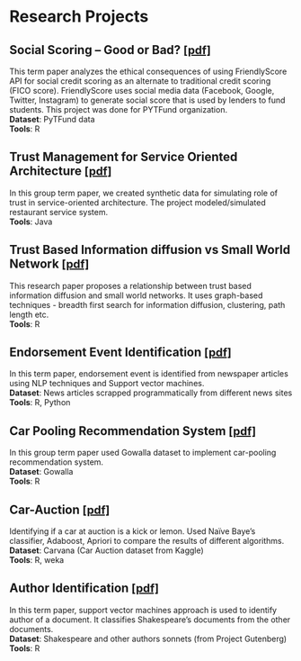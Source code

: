 # Research Projects

## Social Scoring – Good or Bad? <span style="font-size:20px">[[pdf]](pdfs/Social_Score_Good_OR_Bad.pdf)</span>
This term paper analyzes the ethical consequences of using FriendlyScore API for social credit scoring as an alternate to traditional credit scoring (FICO score). FriendlyScore uses social media data (Facebook, Google, Twitter, Instagram) to generate social score that is used by lenders to fund students. This project was done for PYTFund organization. 
<br>
**Dataset**: PyTFund data
<br>
**Tools**:  R

## Trust Management for Service Oriented Architecture <span style="font-size:20px">[[pdf]](pdfs/Trust_Mgmt_With_Service_Oriented_Architecture.pdf)</span>
In this group term paper, we created synthetic data for simulating role of trust in service-oriented architecture. The project modeled/simulated restaurant service system.
<br>
**Tools**: Java

## Trust Based Information diffusion vs Small World Network <span style="font-size:20px">[[pdf]](pdfs/Trust_Based_Info_Diffusion.pdf)</span>
This research paper proposes a relationship between trust based information diffusion and small world networks. It uses graph-based techniques - breadth first search for information diffusion, clustering, path length etc. 
<br>
**Tools**: R

## Endorsement Event Identification <span style="font-size:20px">[[pdf]](pdfs/Presidential_Endorsement_Event_Extraction.pdf)</span>
In this term paper, endorsement event is identified from newspaper articles using NLP techniques and Support vector machines.
<br>
**Dataset**: News articles scrapped programmatically from different news sites
<br>
**Tools**: R, Python

## Car Pooling Recommendation System <span style="font-size:20px">[[pdf]](pdfs/Carpooling_Recommendation_System.pdf)</span>
In this group term paper used Gowalla dataset to implement car-pooling recommendation system.
<br>
**Dataset**: Gowalla
<br>
**Tools**: R

## Car-Auction <span style="font-size:20px">[[pdf]](pdfs/Car_Auction.pdf)</span>
Identifying if a car at auction is a kick or lemon. Used Naïve Baye’s classifier, Adaboost, Apriori to compare the results of different algorithms.
<br>
**Dataset**: Carvana (Car Auction dataset from Kaggle)
<br>
**Tools**: R, weka

## Author Identification <span style="font-size:20px">[[pdf]](pdfs/Author_Identification.pdf)</span>
In this term paper, support vector machines approach is used to identify author of a document. It classifies Shakespeare’s documents from the other documents.
<br>
**Dataset**: Shakespeare and other authors sonnets (from Project Gutenberg)
<br>
**Tools**: R 
